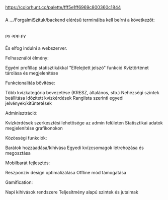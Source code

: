 https://colorhunt.co/palette/fff5e1ff6969c800360c1844


#####
A .../ForgalmiSzituk/backend elérésű terminálba kell beírni a következőt:

######

py app.py


###

És elfog indulni a webszerver.


Felhasználói élmény:

Egyéni profillap statisztikákkal
"Elfelejtett jelszó" funkció
Kvíztörténet tárolása és megjelenítése


Funkcionalitás bővítése:

Több kvízkategória bevezetése (KRESZ, általános, stb.)
Nehézségi szintek beállítása
Időzített kvízkérdések
Ranglista szerinti egyedi jelvények/kitüntetések


Adminisztráció:

Kvízkérdések szerkesztési lehetősége az admin felületen
Statisztikai adatok megjelenítése grafikonokon


Közösségi funkciók:

Barátok hozzáadása/kihívása
Egyedi kvízcsomagok létrehozása és megosztása


Mobilbarát fejlesztés:

Reszponzív design optimalizálása
Offline mód támogatása


Gamification:

Napi kihívások rendszere
Teljesítmény alapú szintek és jutalmak
